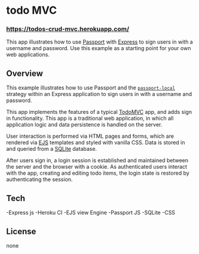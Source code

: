 # todo MVC
### https://todos-crud-mvc.herokuapp.com/

This app illustrates how to use [Passport](https://www.passportjs.org/) with
[Express](https://expressjs.com/) to sign users in with a username and password.
Use this example as a starting point for your own web applications.

## Overview

This example illustrates how to use Passport and the [`passport-local`](https://www.passportjs.org/packages/passport-local/)
strategy within an Express application to sign users in with a username and
password.

This app implements the features of a typical [TodoMVC](https://todomvc.com/)
app, and adds sign in functionality. This app is a traditional web application,
in which all application logic and data persistence is handled on the server.

User interaction is performed via HTML pages and forms, which are rendered via
[EJS](https://ejs.co/) templates and styled with vanilla CSS. Data is stored in
and queried from a [SQLite](https://www.sqlite.org/) database.

After users sign in, a login session is established and maintained between the
server and the browser with a cookie. As authenticated users interact with the
app, creating and editing todo items, the login state is restored by
authenticating the session.

## Tech

-Express js
-Heroku CI
-EJS view Engine
-Passport JS
-SQLite
-CSS

## License

none
